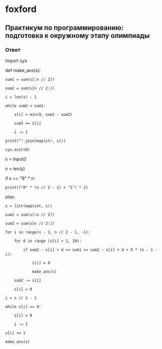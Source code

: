 # foxford
## Практикум по программированию: подготовка к окружному этапу олимпиады ##
### Ответ ###
import sys

 

def make_ans(s):

    sum1 = sum(s[:n // 2])

    sum2 = sum(s[n // 2:])

    i = len(s) - 1

    while sum2 < sum1:

        s[i] = min(9, sum1 - sum2)

        sum2 += s[i]

        i -= 1

    print("".join(map(str, s)))

    sys.exit(0)

 

s = input()

n = len(s)

if s == "9" * n:

    print(("0" * (n // 2 - 1) + "1") * 2)

else:

    s = list(map(int, s))

    sum1 = sum(s[:n // 2])

    sum2 = sum(s[n // 2:])

    for i in range(n - 1, n // 2 - 1, -1):

        for d in range (s[i] + 1, 10):

            if sum2 - s[i] + d <= sum1 <= sum2 - s[i] + d + 9 * (n - 1 - i):

                s[i] = d

                make_ans(s)

        sum2 -= s[i]

        s[i] = 0

    i = n // 2 - 1

    while s[i] == 9:

        s[i] = 0

        i -= 1

    s[i] += 1

    make_ans(s)